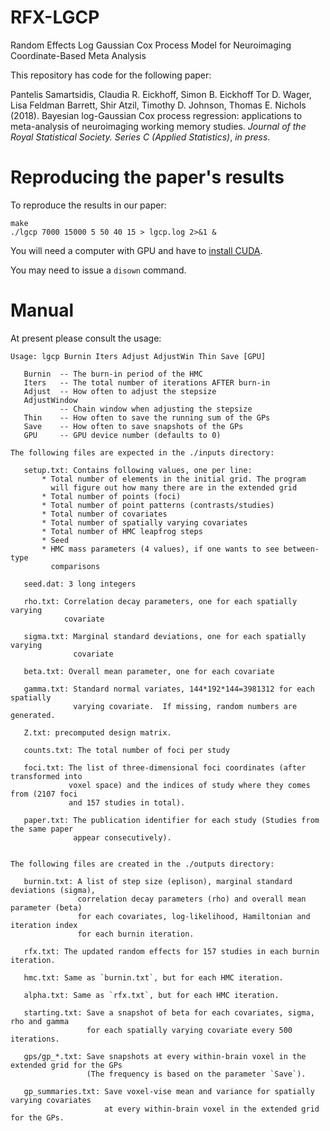 # RFX-LGCP
Random Effects Log Gaussian Cox Process Model for Neuroimaging Coordinate-Based Meta Analysis

This repository has code for the following paper:

Pantelis Samartsidis,
Claudia R. Eickhoff,
Simon B. Eickhoff
Tor D. Wager,
Lisa Feldman Barrett,
Shir Atzil,
Timothy D. Johnson,
Thomas E. Nichols (2018).
Bayesian log-Gaussian Cox process regression: applications to meta-analysis of neuroimaging working memory studies. _Journal of the Royal Statistical Society. Series C (Applied Statistics)_, _in press_.

# Reproducing the paper's results

To reproduce the results in our paper:

```console
make
./lgcp 7000 15000 5 50 40 15 > lgcp.log 2>&1 &
```
You will need a computer with GPU and have to [install CUDA](https://developer.nvidia.com/cuda-downloads).

You may need to issue a `disown` command.

# Manual

At present please consult the usage:
```
Usage: lgcp Burnin Iters Adjust AdjustWin Thin Save [GPU]

   Burnin  -- The burn-in period of the HMC
   Iters   -- The total number of iterations AFTER burn-in
   Adjust  -- How often to adjust the stepsize
   AdjustWindow
           -- Chain window when adjusting the stepsize
   Thin    -- How often to save the running sum of the GPs
   Save    -- How often to save snapshots of the GPs
   GPU     -- GPU device number (defaults to 0)

The following files are expected in the ./inputs directory:

   setup.txt: Contains following values, one per line:
       * Total number of elements in the initial grid. The program
         will figure out how many there are in the extended grid
       * Total number of points (foci)
       * Total number of point patterns (contrasts/studies)
       * Total number of covariates
       * Total number of spatially varying covariates
       * Total number of HMC leapfrog steps
       * Seed
       * HMC mass parameters (4 values), if one wants to see between-type
         comparisons

   seed.dat: 3 long integers

   rho.txt: Correlation decay parameters, one for each spatially varying
            covariate

   sigma.txt: Marginal standard deviations, one for each spatially varying
              covariate

   beta.txt: Overall mean parameter, one for each covariate

   gamma.txt: Standard normal variates, 144*192*144=3981312 for each spatially 
              varying covariate.  If missing, random numbers are generated.
              
   Z.txt: precomputed design matrix.
   
   counts.txt: The total number of foci per study
   
   foci.txt: The list of three-dimensional foci coordinates (after transformed into 
             voxel space) and the indices of study where they comes from (2107 foci 
             and 157 studies in total). 
   
   paper.txt: The publication identifier for each study (Studies from the same paper 
              appear consecutively).
   
   
The following files are created in the ./outputs directory:
   
   burnin.txt: A list of step size (eplison), marginal standard deviations (sigma), 
               correlation decay parameters (rho) and overall mean parameter (beta) 
               for each covariates, log-likelihood, Hamiltonian and iteration index 
               for each burnin iteration.
   
   rfx.txt: The updated random effects for 157 studies in each burnin iteration.
   
   hmc.txt: Same as `burnin.txt`, but for each HMC iteration.
   
   alpha.txt: Same as `rfx.txt`, but for each HMC iteration.
   
   starting.txt: Save a snapshot of beta for each covariates, sigma, rho and gamma 
                 for each spatially varying covariate every 500 iterations.

   gps/gp_*.txt: Save snapshots at every within-brain voxel in the extended grid for the GPs 
                 (The frequency is based on the parameter `Save`).
                 
   gp_summaries.txt: Save voxel-vise mean and variance for spatially varying covariates 
                     at every within-brain voxel in the extended grid for the GPs.
   
   
```
